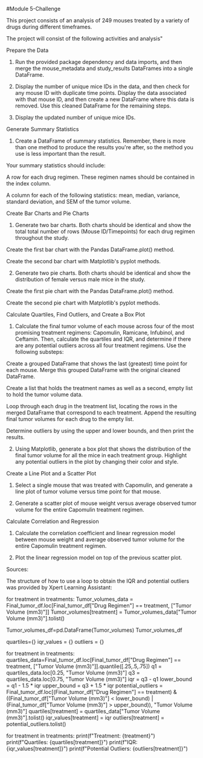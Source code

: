 #Module 5-Challenge

This project consists of an analysis of 249 mouses treated by a variety of drugs during different timeframes.

The project will consist of the following activities and analysis"

Prepare the Data

1. Run the provided package dependency and data imports, and then merge the mouse_metadata and study_results DataFrames into a single DataFrame.

2. Display the number of unique mice IDs in the data, and then check for any mouse ID with duplicate time points. Display the data associated with that mouse ID, and then create a new DataFrame where this data is removed. Use this cleaned DataFrame for the remaining steps.

3. Display the updated number of unique mice IDs.

Generate Summary Statistics

1. Create a DataFrame of summary statistics. Remember, there is more than one method to produce the results you're after, so the method you use is less important than the result.

Your summary statistics should include:

A row for each drug regimen. These regimen names should be contained in the index column.

A column for each of the following statistics: mean, median, variance, standard deviation, and SEM of the tumor volume.

Create Bar Charts and Pie Charts

1. Generate two bar charts. Both charts should be identical and show the total total number of rows (Mouse ID/Timepoints) for each drug regimen throughout the study.

Create the first bar chart with the Pandas DataFrame.plot() method.

Create the second bar chart with Matplotlib's pyplot methods.

2. Generate two pie charts. Both charts should be identical and show the distribution of female versus male mice in the study.

Create the first pie chart with the Pandas DataFrame.plot() method.

Create the second pie chart with Matplotlib's pyplot methods.

Calculate Quartiles, Find Outliers, and Create a Box Plot

1. Calculate the final tumor volume of each mouse across four of the most promising treatment regimens: Capomulin, Ramicane, Infubinol, and Ceftamin. Then, calculate the quartiles and IQR, and determine if there are any potential outliers across all four treatment regimens. Use the following substeps:

Create a grouped DataFrame that shows the last (greatest) time point for each mouse. Merge this grouped DataFrame with the original cleaned DataFrame.

Create a list that holds the treatment names as well as a second, empty list to hold the tumor volume data.

Loop through each drug in the treatment list, locating the rows in the merged DataFrame that correspond to each treatment. Append the resulting final tumor volumes for each drug to the empty list.

Determine outliers by using the upper and lower bounds, and then print the results.

2. Using Matplotlib, generate a box plot that shows the distribution of the final tumor volume for all the mice in each treatment group. Highlight any potential outliers in the plot by changing their color and style.

Create a Line Plot and a Scatter Plot

1. Select a single mouse that was treated with Capomulin, and generate a line plot of tumor volume versus time point for that mouse.

2. Generate a scatter plot of mouse weight versus average observed tumor volume for the entire Capomulin treatment regimen.

Calculate Correlation and Regression

1. Calculate the correlation coefficient and linear regression model between mouse weight and average observed tumor volume for the entire Capomulin treatment regimen.

2. Plot the linear regression model on top of the previous scatter plot.

Sources:

The structure of how to use a loop to obtain the IQR and potential outliers was provided by Xpert Learning Assistant:

for treatment in treatments:
    Tumor_volumes_data = Final_tumor_df.loc[Final_tumor_df["Drug Regimen"] == treatment, ["Tumor Volume (mm3)"]]
    Tumor_volumes[treatment] = Tumor_volumes_data["Tumor Volume (mm3)"].tolist()

Tumor_volumes_df=pd.DataFrame(Tumor_volumes)
Tumor_volumes_df

quartiles={}
iqr_values = {}
outliers = {}

for treatment in treatments:
    quartiles_data=Final_tumor_df.loc[Final_tumor_df["Drug Regimen"] == treatment, ["Tumor Volume (mm3)"]].quantile([.25,.5,.75])
    q1 = quartiles_data.loc[0.25, "Tumor Volume (mm3)"]
    q3 = quartiles_data.loc[0.75, "Tumor Volume (mm3)"]
    iqr = q3 - q1
    lower_bound = q1 - 1.5 * iqr
    upper_bound = q3 + 1.5 * iqr
    potential_outliers = Final_tumor_df.loc[(Final_tumor_df["Drug Regimen"] == treatment) & ((Final_tumor_df["Tumor Volume (mm3)"] < lower_bound) | (Final_tumor_df["Tumor Volume (mm3)"] > upper_bound)), "Tumor Volume (mm3)"]
    quartiles[treatment] = quartiles_data["Tumor Volume (mm3)"].tolist()
    iqr_values[treatment] = iqr
    outliers[treatment] = potential_outliers.tolist()

for treatment in treatments:
    print(f"Treatment: {treatment}")
    print(f"Quartiles: {quartiles[treatment]}")
    print(f"IQR: {iqr_values[treatment]}")
    print(f"Potential Outliers: {outliers[treatment]}")
